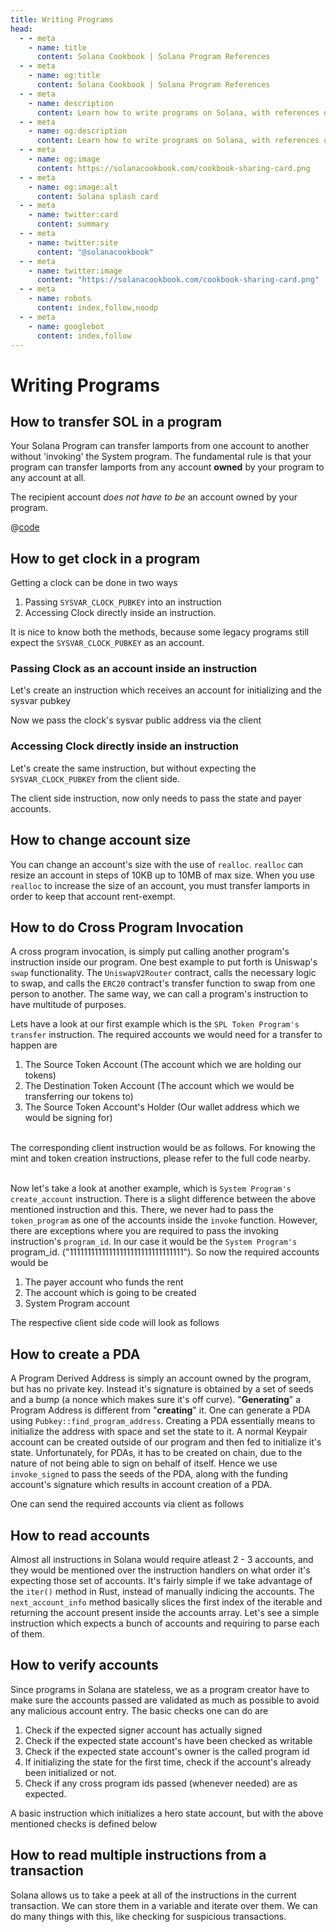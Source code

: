 ```yaml
---
title: Writing Programs
head:
  - - meta
    - name: title
      content: Solana Cookbook | Solana Program References
  - - meta
    - name: og:title
      content: Solana Cookbook | Solana Program References
  - - meta
    - name: description
      content: Learn how to write programs on Solana, with references on cross program invocation, reading accounts, and more
  - - meta
    - name: og:description
      content: Learn how to write programs on Solana, with references on cross program invocation, reading accounts, and more
  - - meta
    - name: og:image
      content: https://solanacookbook.com/cookbook-sharing-card.png
  - - meta
    - name: og:image:alt
      content: Solana splash card
  - - meta
    - name: twitter:card
      content: summary
  - - meta
    - name: twitter:site
      content: "@solanacookbook"
  - - meta
    - name: twitter:image
      content: "https://solanacookbook.com/cookbook-sharing-card.png"
  - - meta
    - name: robots
      content: index,follow,noodp
  - - meta
    - name: googlebot
      content: index,follow
---
```


# Writing Programs

## How to transfer SOL in a program

Your Solana Program can transfer lamports from one account to another
without 'invoking' the System program. The fundamental rule is that
your program can transfer lamports from any account **owned** by your program
to any account at all.

The recipient account *does not have to be* an account owned by your program.

<CodeGroup>
  <CodeGroupItem title="Program">

@[code](@/code/programs/transferring-lamports/transferring-lamports.rs)

  </CodeGroupItem>
</CodeGroup>

## How to get clock in a program

Getting a clock can be done in two ways

1. Passing `SYSVAR_CLOCK_PUBKEY` into an instruction
2. Accessing Clock directly inside an instruction.

It is nice to know both the methods, because some legacy programs still expect the `SYSVAR_CLOCK_PUBKEY` as an account.

### Passing Clock as an account inside an instruction

Let's create an instruction which receives an account for initializing and the sysvar pubkey

<SolanaCodeGroup>
  <SolanaCodeGroupItem title="Rust" active>

  <template v-slot:default>

@[code](@/code/programs/get-clock/method-one/program/src/lib.rs)

  </template>

  <template v-slot:preview>

@[code](@/code/programs/get-clock/method-one/program/src/lib.preview.rs)

  </template>

  </SolanaCodeGroupItem>
</SolanaCodeGroup>

Now we pass the clock's sysvar public address via the client

<SolanaCodeGroup>
  <SolanaCodeGroupItem title="TS" active>

  <template v-slot:default>

@[code](@/code/programs/get-clock/method-one/client/main.en.ts)

  </template>

  <template v-slot:preview>

@[code](@/code/programs/get-clock/method-one/client/main.preview.en.ts)

  </template>

  </SolanaCodeGroupItem>
</SolanaCodeGroup>

### Accessing Clock directly inside an instruction

Let's create the same instruction, but without expecting the `SYSVAR_CLOCK_PUBKEY` from the client side.

<SolanaCodeGroup>
  <SolanaCodeGroupItem title="Rust" active>

  <template v-slot:default>

@[code](@/code/programs/get-clock/method-two/program/src/lib.rs)

  </template>

  <template v-slot:preview>

@[code](@/code/programs/get-clock/method-two/program/src/lib.preview.rs)

  </template>

  </SolanaCodeGroupItem>
</SolanaCodeGroup>

The client side instruction, now only needs to pass the state and payer accounts.

<SolanaCodeGroup>
  <SolanaCodeGroupItem title="TS" active>

  <template v-slot:default>

@[code](@/code/programs/get-clock/method-two/client/main.en.ts)

  </template>

  <template v-slot:preview>

@[code](@/code/programs/get-clock/method-two/client/main.preview.en.ts)

  </template>

  </SolanaCodeGroupItem>
</SolanaCodeGroup>

## How to change account size

You can change an account's size with the use of `realloc`.
`realloc` can resize an account in steps of 10KB up to 10MB of max size.
When you use `realloc` to increase the size of an account,
you must transfer lamports in order to keep that account
rent-exempt.

<SolanaCodeGroup>
  <SolanaCodeGroupItem title="Rust" active>

  <template v-slot:default>

@[code](@/code/programs/realloc/realloc.en.rs)

  </template>

  <template v-slot:preview>

@[code](@/code/programs/realloc/realloc.preview.en.rs)

  </template>

  </SolanaCodeGroupItem>
</SolanaCodeGroup>

## How to do Cross Program Invocation

A cross program invocation, is simply put calling another 
program's instruction inside our program. One best example 
to put forth is Uniswap's `swap` functionality. The 
`UniswapV2Router` contract, calls the necessary logic to 
swap, and calls the `ERC20` contract's transfer function 
to swap from one person to another. The same way, we can 
call a program's instruction to have multitude of purposes.

Lets have a look at our first example which is the 
`SPL Token Program's transfer` instruction. The required 
accounts we would need for a transfer to happen are

1. The Source Token Account (The account which we are holding our tokens)
2. The Destination Token Account (The account which we would be transferring our tokens to)
3. The Source Token Account's Holder (Our wallet address which we would be signing for)

<SolanaCodeGroup>
  <SolanaCodeGroupItem title="Rust" active>

  <template v-slot:default>

@[code](@/code/programs/cpi-transfer/program/src/lib.rs)

  </template>

  <template v-slot:preview>

@[code](@/code/programs/cpi-transfer/program/src/lib.preview.rs)

  </template>

  </SolanaCodeGroupItem>
</SolanaCodeGroup>
<br />
The corresponding client instruction would be as follows. For knowing the mint and token creation instructions, please refer to the full code nearby.
<br />
<br />
<SolanaCodeGroup>
  <SolanaCodeGroupItem title="TS" active>

  <template v-slot:default>

@[code](@/code/programs/cpi-transfer/client/main.en.ts)

  </template>

  <template v-slot:preview>

@[code](@/code/programs/cpi-transfer/client/main.preview.en.ts)

  </template>

  </SolanaCodeGroupItem>
</SolanaCodeGroup>

Now let's take a look at another example, which is `System Program's create_account` instruction. There is a slight difference between the above mentioned instruction and this. There, we never had to pass the `token_program` as one of the accounts inside the `invoke` function. However, there are exceptions where you are required to pass the invoking instruction's `program_id`. In our case it would be the `System Program's` program_id. ("11111111111111111111111111111111"). So now the required accounts would be

1. The payer account who funds the rent
2. The account which is going to be created
3. System Program account

<SolanaCodeGroup>
  <SolanaCodeGroupItem title="Rust" active>

  <template v-slot:default>

@[code](@/code/programs/cpi-transfer/program-system/src/lib.rs)

  </template>

  <template v-slot:preview>

@[code](@/code/programs/cpi-transfer/program-system/src/lib.preview.rs)

  </template>

  </SolanaCodeGroupItem>
</SolanaCodeGroup>

The respective client side code will look as follows

<SolanaCodeGroup>
  <SolanaCodeGroupItem title="TS" active>

  <template v-slot:default>

@[code](@/code/programs/cpi-transfer/client-system/main.en.ts)

  </template>

  <template v-slot:preview>

@[code](@/code/programs/cpi-transfer/client-system/main.preview.en.ts)

  </template>

  </SolanaCodeGroupItem>
</SolanaCodeGroup>

## How to create a PDA

A Program Derived Address is simply an account owned by the program, but has no private key. Instead it's signature is obtained by a set of seeds and a bump (a nonce which makes sure it's off curve). "**Generating**" a Program Address is different from "**creating**" it. One can generate a PDA using `Pubkey::find_program_address`. Creating a PDA essentially means to initialize the address with space and set the state to it. A normal Keypair account can be created outside of our program and then fed to initialize it's state. Unfortunately, for PDAs, it has to be created on chain, due to the nature of not being able to sign on behalf of itself. Hence we use `invoke_signed` to pass the seeds of the PDA, along with the funding account's signature which results in account creation of a PDA.

<SolanaCodeGroup>
  <SolanaCodeGroupItem title="Rust" active>

  <template v-slot:default>

@[code](@/code/programs/create-pda/program/src/lib.rs)

  </template>

  <template v-slot:preview>

@[code](@/code/programs/create-pda/program/src/lib.preview.rs)

  </template>

  </SolanaCodeGroupItem>
</SolanaCodeGroup>

One can send the required accounts via client as follows

<SolanaCodeGroup>
  <SolanaCodeGroupItem title="TS" active>

  <template v-slot:default>

@[code](@/code/programs/create-pda/client/main.en.ts)

  </template>

  <template v-slot:preview>

@[code](@/code/programs/create-pda/client/main.preview.en.ts)

  </template>

  </SolanaCodeGroupItem>
</SolanaCodeGroup>

## How to read accounts

Almost all instructions in Solana would require atleast 2 - 3 accounts, and they would be mentioned over the instruction handlers on what order it's expecting those set of accounts. It's fairly simple if we take advantage of the `iter()` method in Rust, instead of manually indicing the accounts. The `next_account_info` method basically slices the first index of the iterable and returning the account present inside the accounts array. Let's see a simple instruction which expects a bunch of accounts and requiring to parse each of them.

<SolanaCodeGroup>
  <SolanaCodeGroupItem title="Rust" active>

  <template v-slot:default>

@[code](@/code/programs/read-account/program/src/lib.rs)

  </template>

  <template v-slot:preview>

@[code](@/code/programs/read-account/program/src/lib.preview.rs)

  </template>

  </SolanaCodeGroupItem>
</SolanaCodeGroup>

## How to verify accounts

Since programs in Solana are stateless, we as a program creator have to make sure the accounts passed are validated as much as possible to avoid any malicious account entry. The basic checks one can do are

1. Check if the expected signer account has actually signed
2. Check if the expected state account's have been checked as writable
3. Check if the expected state account's owner is the called program id
4. If initializing the state for the first time, check if the account's already been initialized or not.
5. Check if any cross program ids passed (whenever needed) are as expected.

A basic instruction which initializes a hero state account, but with the above mentioned checks is defined below

<SolanaCodeGroup>
  <SolanaCodeGroupItem title="Rust" active>

  <template v-slot:default>

@[code](@/code/programs/verify-account/program/src/lib.rs)

  </template>

  <template v-slot:preview>

@[code](@/code/programs/verify-account/program/src/lib.preview.rs)

  </template>

  </SolanaCodeGroupItem>
</SolanaCodeGroup>

## How to read multiple instructions from a transaction

Solana allows us to take a peek at all of the instructions in the current transaction. We can store them in a variable and 
iterate over them. We can do many things with this, like checking for suspicious transactions. 

<SolanaCodeGroup>
  <SolanaCodeGroupItem title="Rust" active>

  <template v-slot:default>

@[code](@/code/programs/read-multiple-instructions/program/lib.rs)

  </template>

  <template v-slot:preview>
  
@[code](@/code/programs/read-multiple-instructions/program/lib.preview.rs)

  </template>

  </SolanaCodeGroupItem>
</SolanaCodeGroup>
